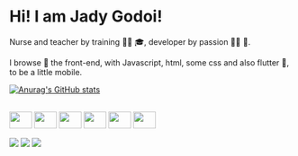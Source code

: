 <h1>Hi! I am Jady Godoi!</h1>

Nurse and teacher by training 🧑‍⚕️ 🎓, developer by passion 🧑‍💻 🫶. 

I browse 🧭 the front-end, with Javascript, html, some css and also flutter 📲, to be a little mobile.

[![Anurag's GitHub stats](https://github-readme-stats.vercel.app/api?username=jady-sm-godoi&show_icons=true&theme=dracula)](https://github.com/jady-sm-godoi/github-readme-stats)

<div style="display: inline_block"><br>
  <img align="center" height="30" width="40" src="https://cdn.jsdelivr.net/gh/devicons/devicon/icons/javascript/javascript-original.svg">
  <img align="center" height="30" width="40" src="https://cdn.jsdelivr.net/gh/devicons/devicon/icons/html5/html5-original-wordmark.svg">
  <img align="center" height="30" width="40" src="https://cdn.jsdelivr.net/gh/devicons/devicon/icons/css3/css3-original-wordmark.svg" />
  <img align="center" height="30" width="40" src="https://cdn.jsdelivr.net/gh/devicons/devicon/icons/python/python-original.svg" />    
  <img align="center" height="30" width="40" src="https://cdn.jsdelivr.net/gh/devicons/devicon/icons/dart/dart-original.svg" />
  <img align="center" height="30" width="40" src="https://cdn.jsdelivr.net/gh/devicons/devicon/icons/flutter/flutter-original.svg" />
                      
            
</div>
<br>
<div>
<a href="mailto:jady.s.m@gmail.com" ><img src="https://img.shields.io/badge/Gmail-D14836?style=for-the-badge&logo=gmail&logoColor=white"></a>
<a href="https://www.linkedin.com/in/jady-sobjak-de-mello-godoi-03236628/" ><img src="https://img.shields.io/badge/LinkedIn-0077B5?style=for-the-badge&logo=linkedin&logoColor=white"></a>
<a href="https://www.instagram.com/jadygodoi/" ><img src="https://img.shields.io/badge/Instagram-E4405F?style=for-the-badge&logo=instagram&logoColor=white"></a>

</div>
